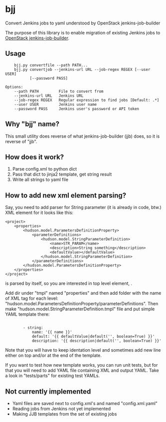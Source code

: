 # bjj
Convert Jenkins jobs to yaml understood by OpenStack jenkins-job-builder

The purpose of this library is to enable migration of existing Jenkins jobs to [OpenStack jenkins-job-builder](http://docs.openstack.org/infra/jenkins-job-builder/).

## Usage

```
    bjj.py convertfile --path PATH...
    bjj.py convertjob --jenkins-url URL --job-regex REGEX [--user USER]
           [--password PASS]

Options:
    --path PATH         File to convert from
    --jenkins-url URL   Jenkins URL
    --job-regex REGEX   Regular expression to find jobs [Default: .*]
    --user USER         Jenkins user name
    --password PASS     Jenkins user's password or API token
```

## Why "bjj" name?

This small utility does reverse of what jenkins-job-builder (jjb) does, so it is reverse of "jjb".

## How does it work?

1. Parse config.xml to python dict
2. Pass that dict to jinja2 template, get string result
3. Write all strings to yaml file

## How to add new xml element parsing?

Say, you need to add parser for String parameter (it is already in code, btw.) XML element for it looks like this:

```
<project>
    <properties>
        <hudson.model.ParametersDefinitionProperty>
			<parameterDefinitions>
				<hudson.model.StringParameterDefinition>
					<name>STR_PARAM</name>
					<description>String something</description>
					<defaultValue></defaultValue>
				</hudson.model.StringParameterDefinition>
			</parameterDefinitions>
        </hudson.model.ParametersDefinitionProperty>
	</properties>
</project>
```

<project> is parsed by itself, so you are interested in top level element, <properties>.

Add dir under "tmpl" named "properties" and then add folder with the name of XML tag for each level: "hudson.model.ParametersDefinitionProperty/parameterDefinitions". Then make "hudson.model.StringParameterDefinition.tmpl" file
and put simple YAML template there:

```

        - string:
            name: '{{ name }}'
            default: '{{ defaultValue|default('', boolean=True) }}'
            description: '{{ description|default('', boolean=True) }}'
```

Note that you will have to keep identation level and sometimes add new line either on top and/or at the end of the template.

If you want to test how new template works, you can run unit tests, but for that you will need to add YAML file containing XML and output YAML. Take a look in "tests/parts" for existing test YAMLs.

## Not currently implemented

* Yaml files are saved next to config.xml's and named "config.xml.yaml"
* Reading jobs from Jenkins not yet implemented
* Making JJB templates from the set of existing jobs

